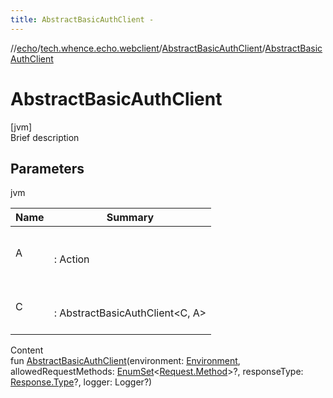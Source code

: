 ```yaml
---
title: AbstractBasicAuthClient -
---
```

//[echo](../../index.md)/[tech.whence.echo.webclient](../index.md)/[AbstractBasicAuthClient](index.md)/[AbstractBasicAuthClient](-abstract-basic-auth-client.md)



# AbstractBasicAuthClient  
[jvm]  
Brief description  


## Parameters  
  
jvm  
  
|  Name|  Summary| 
|---|---|
| A| <br><br>: Action<br><br>
| C| <br><br>: AbstractBasicAuthClient<C, A><br><br>
  
  
Content  
fun [AbstractBasicAuthClient](-abstract-basic-auth-client.md)(environment: [Environment](../../tech.whence.echo.support/-environment/index.md), allowedRequestMethods: [EnumSet](https://docs.oracle.com/javase/8/docs/api/java/util/EnumSet.html)<[Request.Method](../../tech.whence.echo.webclient.request/-request/-method/index.md)>?, responseType: [Response.Type](../../tech.whence.echo.webclient.response/-response/-type/index.md)?, logger: Logger?)  



